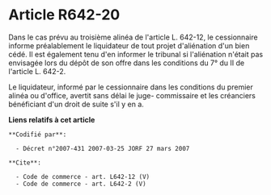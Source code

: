 # Article R642-20

Dans le cas prévu au troisième alinéa de l'article L. 642-12, le cessionnaire informe préalablement le liquidateur de tout
projet d'aliénation d'un bien cédé. Il est également tenu d'en informer le tribunal si l'aliénation n'était pas envisagée
lors du dépôt de son offre dans les conditions du 7° du II de l'article L. 642-2. 

Le liquidateur, informé par le cessionnaire dans les conditions du premier alinéa ou d'office, avertit sans délai le juge-
commissaire et les créanciers bénéficiant d'un droit de suite s'il y en a.

**Liens relatifs à cet article**

	**Codifié par**:

	  - Décret n°2007-431 2007-03-25 JORF 27 mars 2007

	**Cite**:

	  - Code de commerce - art. L642-12 (V)
	  - Code de commerce - art. L642-2 (V)
